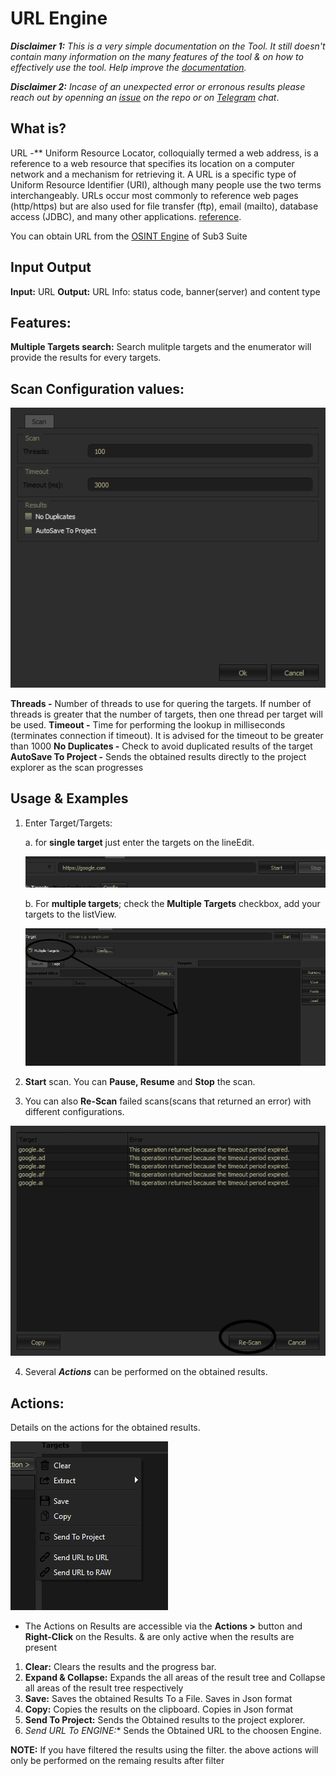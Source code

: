 # URL Engine 

***Disclaimer 1:** This is a very simple documentation on the Tool. It still doesn't contain many information on the many features of the tool & on how to effectively use the tool. Help improve the [documentation](https://github.com/3nock/s3s_doc).*

***Disclaimer 2:** Incase of an unexpected error or erronous results please reach out by openning an [issue](https://github.com/3nock/sub3suite/issues) on the repo or on [Telegram](https://t.me/sub3suite) chat*.

## What is? 

URL -** Uniform Resource Locator, colloquially termed a web address, is a reference to a web resource that specifies its location on a computer network and a mechanism for retrieving it. 
A URL is a specific type of Uniform Resource Identifier (URI), although many people use the two terms interchangeably. 
URLs occur most commonly to reference web pages (http/https) but are also used for file transfer (ftp), email (mailto), database access (JDBC), and many other applications.
[reference](https://en.wikipedia.org/wiki/URL).

You can obtain URL from the [OSINT Engine](./engines/osint.html) of Sub3 Suite

## Input Output 

**Input:** URL
**Output:** URL Info: status code, banner(server) and content type

## Features: 

**Multiple Targets search:** Search mulitple targets and the enumerator will provide the results for every targets.


## Scan Configuration values: 

<img src=images/ssl_config.png>

**Threads -** Number of threads to use for quering the targets. If number of threads is greater that the number of targets, then one thread per target will be used.
**Timeout -** Time for performing the lookup in milliseconds (terminates connection if timeout). It is advised for the timeout to be greater than 1000
**No Duplicates -** Check to avoid duplicated results of the target
**AutoSave To Project -** Sends the obtained results directly to the project explorer as the scan progresses

## Usage & Examples

1. Enter Target/Targets:

	a. for **single target** just enter the targets on the lineEdit.
	
	<img src=images/url_target.png>
	
	b. For **multiple targets**; check the **Multiple Targets** checkbox, add your targets to the listView.
	
	<img src=images/url_targets.png>
	
2. **Start** scan. You can **Pause, Resume** and **Stop** the scan.

3. You can also **Re-Scan** failed scans(scans that returned an error) with different configurations.

<img src=images/brute_rescan.png>

4. Several ***Actions*** can be performed on the obtained results.

## Actions: 

Details on the actions for the obtained results.

<img src=images/url_actions.png>

 - The Actions on Results are accessible via the **Actions >** button and **Right-Click** on the Results. & are only active when the results are present

1. **Clear:** Clears the results and the progress bar.
2. **Expand & Collapse:** Expands the all areas of the result tree and Collapse all areas of the result tree respectively
3. **Save:** Saves the obtained Results To a File. Saves in Json format
4. **Copy:** Copies the results on the clipboard. Copies in Json format
5. **Send To Project:** Sends the Obtained results to the project explorer.
5. **Send URL To ENGINE*:** Sends the Obtained URL to the choosen Engine.

**NOTE:**
	If you have filtered the results using the filter. the above actions will only be performed on the remaing results after filter